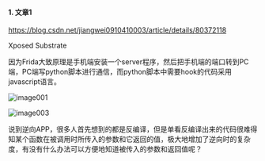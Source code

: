 #### 1. 文章1 

https://blog.csdn.net/jiangwei0910410003/article/details/80372118

Xposed Substrate

因为Frida大致原理是手机端安装一个server程序，然后把手机端的端口转到PC端，PC端写python脚本进行通信，而python脚本中需要hook的代码采用javascript语言。

![image001](https://img2018.cnblogs.com/blog/1636218/201906/1636218-20190607111407190-1930725773.jpg)

![image003](https://img2018.cnblogs.com/blog/1636218/201906/1636218-20190607111409153-927661775.jpg)

说到逆向APP，很多人首先想到的都是反编译，但是单看反编译出来的代码很难得知某个函数在被调用时所传入的参数和它返回的值，极大地增加了逆向时的复杂度，有没有什么办法可以方便地知道被传入的参数和返回值呢？